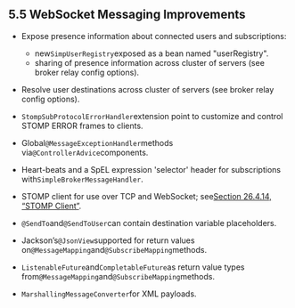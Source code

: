 ## 5.5 WebSocket Messaging Improvements

* Expose presence information about connected users and subscriptions:

  * new`SimpUserRegistry`exposed as a bean named "userRegistry".
  * sharing of presence information across cluster of servers \(see broker relay config options\).

* Resolve user destinations across cluster of servers \(see broker relay config options\).
* `StompSubProtocolErrorHandler`extension point to customize and control STOMP ERROR frames to clients.
* Global`@MessageExceptionHandler`methods via`@ControllerAdvice`components.
* Heart-beats and a SpEL expression 'selector' header for subscriptions with`SimpleBrokerMessageHandler`.
* STOMP client for use over TCP and WebSocket; see[Section 26.4.14, “STOMP Client”](https://docs.spring.io/spring/docs/current/spring-framework-reference/htmlsingle/#websocket-stomp-client).
* `@SendTo`and`@SendToUser`can contain destination variable placeholders.
* Jackson’s`@JsonView`supported for return values on`@MessageMapping`and`@SubscribeMapping`methods.
* `ListenableFuture`and`CompletableFuture`as return value types from`@MessageMapping`and`@SubscribeMapping`methods.
* `MarshallingMessageConverter`for XML payloads.




